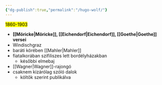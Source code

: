 ```yaml
---
{"dg-publish":true,"permalink":"/hugo-wolf/"}
---
```


<mark>1860-1903</mark>

- **[[Möricke\|Möricke]], [[Eichendorf\|Eichendorf]], [[Goethe\|Goethe]] versei**
- Windischgraz
- baráti körében [[Mahler\|Mahler]]
- fiatalkorában szifiliszes lett bordélyházakban
	- későbbi elmebaj
- [[Wagner\|Wagner]]-rajongó
- csaknem kizárólag szóló dalok
	- költők szerint publikálva